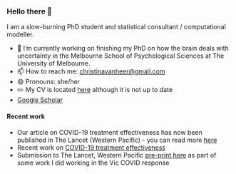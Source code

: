 ### Hello there 👋
I am a slow-burning PhD student and statistical consultant / computational modeller. 
- 🧠 I’m currently working on finishing my PhD on how the brain deals with uncertainty in the Melbourne School of Psychological Sciences at The University of Melbourne. 
- 📫 How to reach me: christinavanheer@gmail.com 
- 😄 Pronouns: she/her
- ✏️ My CV is located [here](https://github.com/cvanheer/CV) although it is not up to date
- [Google Scholar](https://scholar.google.com/citations?user=f3IP8nkAAAAJ&hl=en)


#### Recent work 
- Our article on COVID-19 treatment effectiveness has now been published in The Lancet (Western Pacific) - you can read more [here](https://www.thelancet.com/journals/lanwpc/article/PIIS2666-6065(23)00235-3/fulltext)
- Recent work on [COVID-19 treatment effectiveness](https://theconversation.com/paxlovid-is-australias-first-line-covid-antiviral-but-lagevrio-also-prevents-severe-disease-in-over-70s-195349) 
- Submission to The Lancet, Western Pacific [pre-print here](https://papers.ssrn.com/sol3/papers.cfm?abstract_id=4495142) as part of some work I did working in the Vic COVID response

